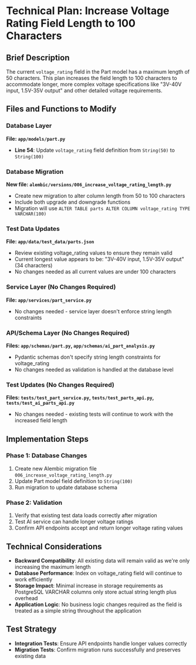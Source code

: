 # Technical Plan: Increase Voltage Rating Field Length to 100 Characters

## Brief Description

The current `voltage_rating` field in the Part model has a maximum length of 50 characters. This plan increases the field length to 100 characters to accommodate longer, more complex voltage specifications like "3V-40V input, 1.5V-35V output" and other detailed voltage requirements.

## Files and Functions to Modify

### Database Layer

**File: `app/models/part.py`**
- **Line 54**: Update `voltage_rating` field definition from `String(50)` to `String(100)`

### Database Migration

**New file: `alembic/versions/006_increase_voltage_rating_length.py`**
- Create new migration to alter column length from 50 to 100 characters
- Include both upgrade and downgrade functions
- Migration will use `ALTER TABLE parts ALTER COLUMN voltage_rating TYPE VARCHAR(100)`

### Test Data Updates

**File: `app/data/test_data/parts.json`**
- Review existing voltage_rating values to ensure they remain valid
- Current longest value appears to be: "3V-40V input, 1.5V-35V output" (34 characters)
- No changes needed as all current values are under 100 characters

### Service Layer (No Changes Required)

**File: `app/services/part_service.py`**
- No changes needed - service layer doesn't enforce string length constraints

### API/Schema Layer (No Changes Required)

**Files: `app/schemas/part.py`, `app/schemas/ai_part_analysis.py`**
- Pydantic schemas don't specify string length constraints for voltage_rating
- No changes needed as validation is handled at the database level

### Test Updates (No Changes Required)

**Files: `tests/test_part_service.py`, `tests/test_parts_api.py`, `tests/test_ai_parts_api.py`**
- No changes needed - existing tests will continue to work with the increased field length

## Implementation Steps

### Phase 1: Database Changes
1. Create new Alembic migration file `006_increase_voltage_rating_length.py`
2. Update Part model field definition to `String(100)`
3. Run migration to update database schema

### Phase 2: Validation
1. Verify that existing test data loads correctly after migration
2. Test AI service can handle longer voltage ratings
3. Confirm API endpoints accept and return longer voltage rating values

## Technical Considerations

- **Backward Compatibility**: All existing data will remain valid as we're only increasing the maximum length
- **Database Performance**: Index on voltage_rating field will continue to work efficiently
- **Storage Impact**: Minimal increase in storage requirements as PostgreSQL VARCHAR columns only store actual string length plus overhead
- **Application Logic**: No business logic changes required as the field is treated as a simple string throughout the application

## Test Strategy

- **Integration Tests**: Ensure API endpoints handle longer values correctly  
- **Migration Tests**: Confirm migration runs successfully and preserves existing data